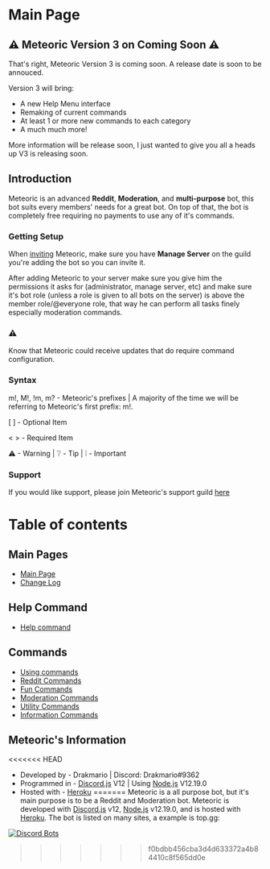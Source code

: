 
# Main Page

## ⚠ Meteoric Version 3 on **Coming Soon** ⚠

That's right, Meteoric Version 3 is coming soon. A release date is soon to be annouced.

Version 3 will bring:

- A new Help Menu interface
- Remaking of current commands
- At least 1 or more new commands to each category
- A much much more!

More information will be release soon, I just wanted to give you all a heads up V3 is releasing soon.

## Introduction

Meteoric is an advanced **Reddit**, **Moderation**, and **multi-purpose** bot, this bot suits every members' needs for a great bot.  On top of that, the bot is completely free requiring no payments to use any of it's commands.

### Getting Setup

When [inviting](https://discord.com/oauth2/authorize?client_id=734974153630810245&scope=bot&permissions=2146958847) Meteoric, make sure you have **Manage Server** on the guild you're adding the bot so you can invite it.

After adding Meteoric to your server make sure you give him the permissions it asks for \(administrator, manage server, etc\) and make sure it's bot role \(unless a role is given to all bots on the server\) is above the member role/@everyone role, that way he can perform all tasks finely especially moderation commands.

### ⚠
Know that Meteoric could receive updates that do require command configuration.


### Syntax

m!, M!, !m, m? - Meteoric's prefixes | A majority of the time we will be referring to Meteoric's first prefix: m!.

\[  \] - Optional Item

&lt;  &gt; - Required Item

⚠ - Warning | ❔ - Tip | ❕ - Important

### Support

If you would like support, please join Meteoric's support guild [here](https://discord.gg/x5pHdAE)

## 

# Table of contents

## Main Pages

* [Main Page](README.md)
* [Change Log](change-log.md)

## Help Command

* [Help command](help-menus/help-command.md)

## Commands

* [Using commands](command-usage/using-commands.md)
* [Reddit Commands](command-usage/commands/reddit-commands.md)
* [Fun Commands](command-usage/commands/fun-commands.md)
* [Moderation Commands](command-usage/commands/mod-commands.md)
* [Utility Commands](command-usage/commands/utility-commands.md)
* [Information Commands](command-usage/commands/information-commands.md)

## Meteoric's Information

<<<<<<< HEAD
* Developed by - Drakmario | Discord: Drakmario#9362
* Programmed in - [Discord.js](https://discord.js.org/#/) V12 | Using [Node.js](https://nodejs.org/en/) V12.19.0
* Hosted with - [Heroku](https://www.heroku.com/home)
=======
Meteoric is a all purpose bot, but it's main purpose is to be a Reddit and Moderation bot. Meteoric is developed with [Discord.js](https://discord.js.org/#/) v12, [Node.js](https://nodejs.org/en/) v12.19.0, and is hosted with [Heroku](https://www.heroku.com/home). The bot is listed on many sites, a example is top.gg: 

[![Discord Bots](https://top.gg/api/widget/734974153630810245.svg)](https://top.gg/bot/734974153630810245)
>>>>>>> f0bdbb456cba3d4d633372a4b84410c8f565dd0e
